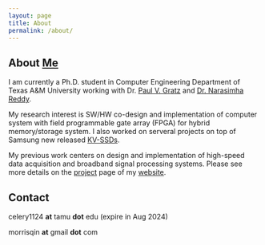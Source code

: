 ```yaml
---
layout: page
title: About
permalink: /about/
---
```


## About [Me](https://celery1124.com)

I am currently a Ph.D. student in Computer Engineering Department of Texas A&M University working with Dr. [Paul V. Gratz](https://cesg.tamu.edu/faculty/paul-gratz/) and [Dr. Narasimha Reddy](https://cesg.tamu.edu/faculty/narasimha-reddy/).

My research interest is SW/HW co-design and implementation of computer system with field programmable gate array (FPGA) for hybrid memory/storage system.  I also worked on serveral projects on top of Samsung new released [KV-SSDs](https://github.com/OpenMPDK/KVSSD).

My previous work centers on design and implementation of high-speed data acquisition and broadband signal processing systems. Please see more details on the [project](https://www.celery1124.com/projects) page of my [website](https://www.celery1124.com).

## Contact
celery1124 **at** tamu **dot** edu (expire in Aug 2024)

morrisqin **at** gmail **dot** com
